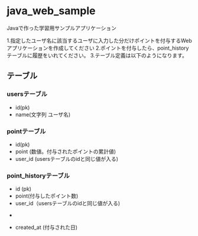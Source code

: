 java_web_sample
===============

Javaで作った学習用サンプルアプリケーション

1.指定したユーザ名に該当するユーザに入力した分だけポイントを付与するWebアプリケーションを作成してください
2.ポイントを付与したら、point_historyテーブルに履歴をいれてください。
3.テーブル定義は以下のようになります。

テーブル
--------
### usersテーブル ###
+ id(pk) 
+ name(文字列 ユーザ名)

### pointテーブル ###
+ id(pk)
+ point (数値。付与されたポイントの累計値)
+ user_id (usersテーブルのidと同じ値が入る)

### point_historyテーブル ###
+ id (pk)
+ point(付与したポイント数)
+ user_id（usersテーブルのidと同じ値が入る)
*
+ created_at (付与された日)


